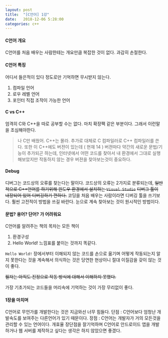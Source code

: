 ```yaml
---
layout: post
title:  "[C언어] 1강"
date:   2018-12-06 5:28:00
categories: c++
---
```

#### C언어 개요
C언어를 처음 배우는 사람한테는 개요만큼 복잡한 것이 없다. 과감히 손절한다.

#### C언어 특징
어디서 들은적이 있다 정도로만 기억하면 무시받지 않는다.
1. 컴파일 언어
2. 로우 레벨 언어
3. 포인터 직접 조작이 가능한 언어

#### C vs C++
엄격히 C와 C++을 따로 공부할 수는 없다.
마치 확장팩 같은 부분이다. 그래서 이런말을 조심해야한다.
> 나 C만 배웠어. C++는 몰라.
추가로 대체로 C 컴파일러로 C++ 컴파일러를 쓴다.
또한 이 C++에도 버젼이 있는데 ( 현재 14 )
버젼마다 약간의 새로운 문법/기능이 추가되곤 하는데,
인터넷에서 어떤 코드를 찾아서 내 환경에서 그대로 실행해보았지만
작동하지 않는 경우 버젼을 찾아보는것이 중요하다.

#### Debug
디버그는 코드상의 오류를 찾는다는 말이다.
코드상의 오류는 2가지로 분류되는데,
~~일반적으로 C++언어를 하기위해 윈도우 환경에서 설치하는 `Visual Studio`~~
~~디버그 툴이 내장되어 있어 디버깅하기 편하다.~~
코딩을 처음 배우는 사람이라면 디버깅 툴을 쓰기보다.
훨씬 고전적이 방법을 쓰길 바란다.
눈으로 계속 찾아보는 것이 원시적인 방법이다.

#### 문법? 용어? 단어? 가 어려워요
C언어를 알려주는 책의 목차는 모든 책이
1. 환경구성
2. Hello World!
느낌표를 붙이는 것까지 똑같다.

`Hello World!` 장에서부터 이해되지 않는 코드를 
손으로 옮기며 어떻게 작동되는지 알지 못한다는 것을
계속해서 의식하는 것은 당연한 현상이니 절대
이질감을 갖이 않는 것이 좋다.

~~필자는 아직도 진정으로 작동 방식에 대해서 이해하지 못했다.~~

가장 기초가되는 코드들을 머리속에 기억하는 것이 가장 무리없이 좋다.

#### 1장을 마치며
C언어로 무언가를 개발한다는 것은 지금와선 너무 힘들다.
단점 : C언어보다 엄청난 개발속도를 보여주는 다른언어가 있기 때문이다.
장점 : C언어는 개발자가 거의 모든것을 관리할 수 있는 언어이다. 개효율
장단점을 잘기억하며 C언어로 안드로이드 앱을 개발하거나 웹 서버를 제작하고 싶다는 생각은
하지 않았으면 좋겠다. 
